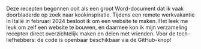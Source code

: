 Deze recepten begonnen ooit als een groot Word-document dat ik vaak doorbladerde op zoek naar kookinspiratie. Tijdens een remote werkvakantie in Italië in februari 2024 besloot ik om een website te maken. Het leek me leuk om zelf een website te bouwen, en daarmee kon ik mijn verzameling recepten direct overzichtelijk maken en delen met vrienden. Voor de tech-liefhebbers: de code is openbaar beschikbaar via de GitHub-knop!

